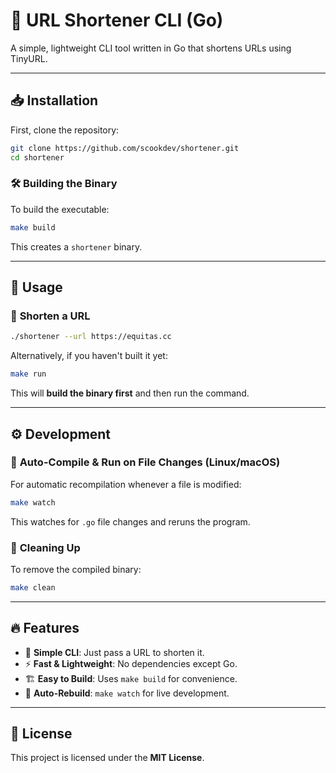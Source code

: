 # 🚀 URL Shortener CLI (Go)

A simple, lightweight CLI tool written in Go that shortens URLs using TinyURL.

---

## 📥 Installation

First, clone the repository:

```sh
git clone https://github.com/scookdev/shortener.git
cd shortener
```

### 🛠️ **Building the Binary**

To build the executable:

```sh
make build
```

This creates a `shortener` binary.

---

## 🏃 Usage

### 🔗 **Shorten a URL**

```sh
./shortener --url https://equitas.cc
```

Alternatively, if you haven't built it yet:

```sh
make run
```

This will **build the binary first** and then run the command.

---

## ⚙️ Development

### 🔄 **Auto-Compile & Run on File Changes (Linux/macOS)**

For automatic recompilation whenever a file is modified:

```sh
make watch
```

This watches for `.go` file changes and reruns the program.

### 🧹 **Cleaning Up**

To remove the compiled binary:

```sh
make clean
```

---

## 🔥 Features

- 📏 **Simple CLI**: Just pass a URL to shorten it.
- ⚡ **Fast & Lightweight**: No dependencies except Go.
- 🏗️ **Easy to Build**: Uses `make build` for convenience.
- 🔄 **Auto-Rebuild**: `make watch` for live development.

---

## 📜 License

This project is licensed under the **MIT License**.
